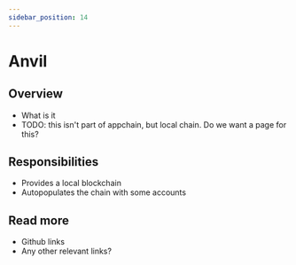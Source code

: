 ```yaml
---
sidebar_position: 14
---
```


# Anvil

## Overview

- What is it
- TODO: this isn't part of appchain, but local chain. Do we want a page for this?

## Responsibilities

- Provides a local blockchain
- Autopopulates the chain with some accounts

## Read more

- Github links
- Any other relevant links?